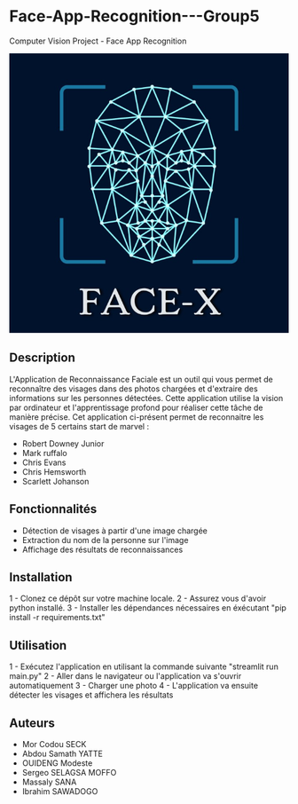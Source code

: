 # Face-App-Recognition---Group5

Computer Vision Project - Face App Recognition

![Alt text](image.png)


## Description

L'Application de Reconnaissance Faciale est un outil qui vous permet de reconnaître des visages dans des photos chargées et d'extraire des informations sur les personnes détectées. Cette application utilise la vision par ordinateur et l'apprentissage profond pour réaliser cette tâche de manière précise.
Cet application ci-présent permet de reconnaitre les visages de 5 certains start de marvel :
 - Robert Downey Junior
 - Mark ruffalo
 - Chris Evans
 - Chris Hemsworth
 - Scarlett Johanson

## Fonctionnalités

- Détection de visages à partir d'une image chargée
- Extraction du nom de la personne sur l'image
- Affichage des résultats de reconnaissances

## Installation

1 - Clonez ce dépôt sur votre machine locale.
2 - Assurez vous d'avoir python installé.
3 - Installer les dépendances nécessaires en éxécutant "pip install -r requirements.txt"

## Utilisation

1 - Exécutez l'application en utilisant la commande suivante "streamlit run main.py"
2 - Aller dans le navigateur ou l'application va s'ouvrir automatiquement
3 - Charger une photo
4 - L'application va ensuite détecter les visages et affichera les résultats


## Auteurs

- Mor Codou SECK  
- Abdou Samath YATTE
- OUIDENG Modeste
- Sergeo SELAGSA MOFFO
- Massaly SANA
- Ibrahim SAWADOGO
